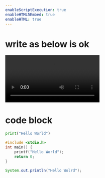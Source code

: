 ```yaml
---
enableScriptExecution: true
enableHTML5Embed: true
enableHTML: true
---
```


# write as below is ok

<video controls>
  <source src="videodemo.mp4" type="video/mp4">
  Your browser does not support the video tag.
</video>

# code block

```python {cmd=true}
print("Hello World")
```

```C {cmd=true}
#include <stdio.h>
int main() {
    printf("Hello World");
    return 0;
}
```

```java {cmd=true}
System.out.println("Hello Wolrd");
```
